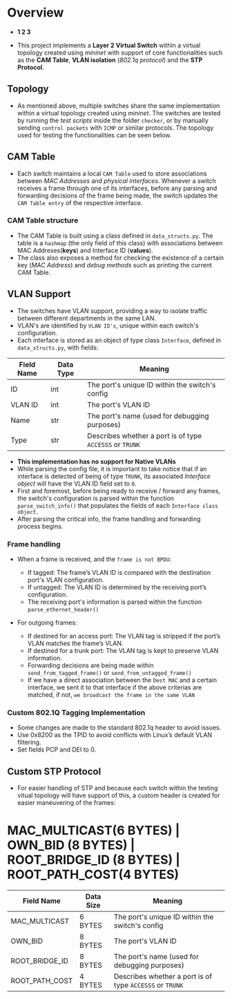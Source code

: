 # Overview

- **1 2 3** 

- This project implements a **Layer 2 Virtual Switch**  within a virtual topology created using *mininet* with support of core functionalities such as the **CAM Table**, **VLAN isolation** (*802.1q protocol*) and the **STP Protocol**.

## Topology
- As mentioned above, multiple switches share the same implementation within a virtual topology created using *mininet*. The switches are tested by running the *test scripts* inside the folder `checker`, or by manually sending `control packets` with `ICMP` or similar protocols. The topology used for testing the functionalities can be seen below. 

## CAM Table

- Each switch maintains a local `CAM Table` used to store associations between *MAC Addresses* and *physical interfaces*. Whenever a switch receives a frame through one of its interfaces, before any parsing and forwarding decisions of the frame being made, the switch updates the `CAM Table entry` of the respective interface.
### CAM Table structure
- The CAM Table is built using a class defined in `data_structs.py`. The table is a `hashmap` (the only field of this class) with associations between MAC Addreses(**keys**) and Interface ID (**values**).
- The class also exposes a method for checking the existence of a certain key (*MAC Address*) and *debug methods* such as printing the current CAM Table.


## VLAN Support

- The switches have VLAN support, providing a way to isolate traffic between different departments in the same LAN.
- VLAN's are identified by `VLAN ID's`, unique within each switch's configuration.
- Each interface is stored as an object of type class `Interface`, defined in `data_structs.py`, with fields:

| Field Name |  Data Type    |     Meaning |
| ----------- | --- |----------- |
| ID | int | The port's unique ID within the switch's config|
| VLAN ID | int | The port's VLAN ID|
| Name | str | The port's name (used for debugging purposes) |
| Type | str | Describes whether a port is of type `ACCESSS` or `TRUNK`|

- **This implementation has no support for Native VLANs**
- While parsing the config file, it is important to take notice that if an interface is detected of being of type `TRUNK`, its associated *Interface object* will have the VLAN ID field set to `0`.
- First and foremost, before being ready to receive / forward any frames, the switch's configuration is parsed within the function `parse_switch_info()` that populates the fields of each `Interface class object.`
- After parsing the critical info, the frame handling and forwarding process begins.

### Frame handling
- When a frame is received, and the `frame is not BPDU`:

    - If tagged: The frame’s VLAN ID is compared with the destination port's VLAN configuration.
    - If untagged: The VLAN ID is determined by the receiving port’s configuration.
    - The receiving port's information is parsed within the function `parse_ethernet_header()`

- For outgoing frames:
    - If destined for an access port: The VLAN tag is stripped if the port’s VLAN matches the frame’s VLAN.
    - If destined for a trunk port: The VLAN tag is kept to preserve VLAN information.
    - Forwarding decisions are being made within `send_from_tagged_frame()` or `send_from_untagged_frame()`
    - If we have a direct association between the `Dest MAC` and a certain interface, we sent it to that interface if the above criterias are matched, if not, `we broadcast the frame in the same VLAN`

### Custom 802.1Q Tagging Implementation
- Some changes are made to the standard 802.1q header to avoid issues.
- Use 0x8200 as the TPID to avoid conflicts with Linux’s default VLAN filtering.
- Set fields PCP and DEI to 0.

## Custom STP Protocol

- For easier handling of STP and because each switch within the testing vitual topology will have support of this, a custom header is created for easier maneuvering of the frames:
# MAC_MULTICAST(6 BYTES) | OWN_BID (8 BYTES) | ROOT_BRIDGE_ID (8 BYTES) | ROOT_PATH_COST(4 BYTES)

| Field Name |  Data Size    |  Meaning |
| ----------- | --- |-----------|
| MAC_MULTICAST | 6 BYTES | The port's unique ID within the switch's config|
| OWN_BID | 8 BYTES | The port's VLAN ID|
| ROOT_BRIDGE_ID | 8 BYTES | The port's name (used for debugging purposes) |
| ROOT_PATH_COST | 4 BYTES | Describes whether a port is of type `ACCESSS` or `TRUNK`|
